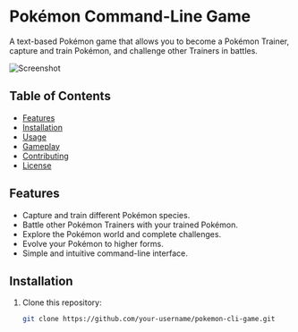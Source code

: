 # Pokémon Command-Line Game

A text-based Pokémon game that allows you to become a Pokémon Trainer, capture and train Pokémon, and challenge other Trainers in battles.

![Screenshot](screenshot.png)

## Table of Contents

- [Features](#features)
- [Installation](#installation)
- [Usage](#usage)
- [Gameplay](#gameplay)
- [Contributing](#contributing)
- [License](#license)

## Features

- Capture and train different Pokémon species.
- Battle other Pokémon Trainers with your trained Pokémon.
- Explore the Pokémon world and complete challenges.
- Evolve your Pokémon to higher forms.
- Simple and intuitive command-line interface.

## Installation

1. Clone this repository:

   ```sh
   git clone https://github.com/your-username/pokemon-cli-game.git